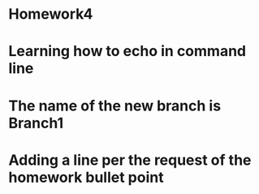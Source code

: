 # Homework4
# Learning how to echo in command line
# The name of the new branch is Branch1
# Adding a line per the request of the homework bullet point
